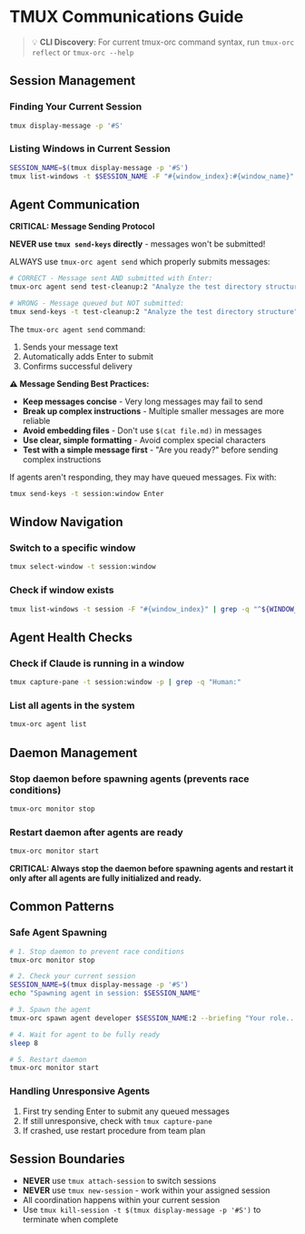 # TMUX Communications Guide

> 💡 **CLI Discovery**: For current tmux-orc command syntax, run `tmux-orc reflect` or `tmux-orc --help`

## Session Management

### Finding Your Current Session
```bash
tmux display-message -p '#S'
```

### Listing Windows in Current Session
```bash
SESSION_NAME=$(tmux display-message -p '#S')
tmux list-windows -t $SESSION_NAME -F "#{window_index}:#{window_name}"
```

## Agent Communication

**CRITICAL: Message Sending Protocol**

**NEVER use `tmux send-keys` directly** - messages won't be submitted!

ALWAYS use `tmux-orc agent send` which properly submits messages:
```bash
# CORRECT - Message sent AND submitted with Enter:
tmux-orc agent send test-cleanup:2 "Analyze the test directory structure"

# WRONG - Message queued but NOT submitted:
tmux send-keys -t test-cleanup:2 "Analyze the test directory structure"
```

The `tmux-orc agent send` command:
1. Sends your message text
2. Automatically adds Enter to submit
3. Confirms successful delivery

**⚠️ Message Sending Best Practices:**
- **Keep messages concise** - Very long messages may fail to send
- **Break up complex instructions** - Multiple smaller messages are more reliable
- **Avoid embedding files** - Don't use `$(cat file.md)` in messages
- **Use clear, simple formatting** - Avoid complex special characters
- **Test with a simple message first** - "Are you ready?" before sending complex instructions

If agents aren't responding, they may have queued messages. Fix with:
```bash
tmux send-keys -t session:window Enter
```

## Window Navigation

### Switch to a specific window
```bash
tmux select-window -t session:window
```

### Check if window exists
```bash
tmux list-windows -t session -F "#{window_index}" | grep -q "^${WINDOW_NUM}$"
```

## Agent Health Checks

### Check if Claude is running in a window
```bash
tmux capture-pane -t session:window -p | grep -q "Human:"
```

### List all agents in the system
```bash
tmux-orc agent list
```

## Daemon Management

### Stop daemon before spawning agents (prevents race conditions)
```bash
tmux-orc monitor stop
```

### Restart daemon after agents are ready
```bash
tmux-orc monitor start
```

**CRITICAL: Always stop the daemon before spawning agents and restart it only after all agents are fully initialized and ready.**

## Common Patterns

### Safe Agent Spawning
```bash
# 1. Stop daemon to prevent race conditions
tmux-orc monitor stop

# 2. Check your current session
SESSION_NAME=$(tmux display-message -p '#S')
echo "Spawning agent in session: $SESSION_NAME"

# 3. Spawn the agent
tmux-orc spawn agent developer $SESSION_NAME:2 --briefing "Your role..."

# 4. Wait for agent to be fully ready
sleep 8

# 5. Restart daemon
tmux-orc monitor start
```

### Handling Unresponsive Agents
1. First try sending Enter to submit any queued messages
2. If still unresponsive, check with `tmux capture-pane`
3. If crashed, use restart procedure from team plan

## Session Boundaries

- **NEVER** use `tmux attach-session` to switch sessions
- **NEVER** use `tmux new-session` - work within your assigned session
- All coordination happens within your current session
- Use `tmux kill-session -t $(tmux display-message -p '#S')` to terminate when complete
